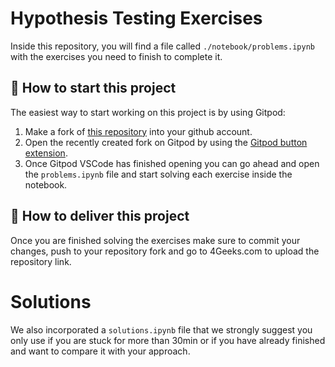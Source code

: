 <!-- hide -->

# Hypothesis Testing Exercises

<!-- endhide -->

Inside this repository, you will find a file called `./notebook/problems.ipynb` with the exercises you need to finish to complete it.

## 🌱 How to start this project

The easiest way to start working on this project is by using Gitpod:

1. Make a fork of [this repository](https://github.com/4GeeksAcademy/hypothesis-testing-exercises-project) into your github account.
2. Open the recently created fork on Gitpod by using the [Gitpod button extension](https://www.gitpod.io/docs/browser-extension/).
3. Once Gitpod VSCode has finished opening you can go ahead and open the `problems.ipynb` file and start solving each exercise inside the notebook.

## 🚛 How to deliver this project

Once you are finished solving the exercises make sure to commit your changes, push to your repository fork and go to 4Geeks.com to upload the repository link.

# Solutions

We also incorporated a `solutions.ipynb` file that we strongly suggest you only use if you are stuck for more than 30min or if you have already finished and want to compare it with your approach.
